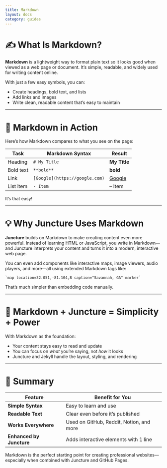 ```yaml
---
title: Markdown
layout: docs
category: guides
---
```


# ✍️ What Is Markdown?

**Markdown** is a lightweight way to format plain text so it looks good when viewed as a web page or document. It’s simple, readable, and widely used for writing content online.

With just a few easy symbols, you can:
- Create headings, bold text, and lists
- Add links and images
- Write clean, readable content that’s easy to maintain

---

# 🧪 Markdown in Action

Here’s how Markdown compares to what you see on the page:

| Task            | Markdown Syntax            | Result                  |
|-----------------|----------------------------|--------------------------|
| Heading         | `# My Title`               | **My Title**             |
| Bold text       | `**bold**`                 | **bold**                 |
| Link            | `[Google](https://google.com)` | [Google](https://google.com) |
| List item       | `- Item`                   | – Item                   |

It’s that easy!

---

# 💡 Why Juncture Uses Markdown

**Juncture** builds on Markdown to make creating content even more powerful. Instead of learning HTML or JavaScript, you write in Markdown—and Juncture interprets your content and turns it into a modern, interactive web page.

You can even add components like interactive maps, image viewers, audio players, and more—all using extended Markdown tags like:

```
`map location=32.051,-81.104,8 caption="Savannah, GA" marker`
```

That’s much simpler than embedding code manually.

---

# 🔧 Markdown + Juncture = Simplicity + Power

With Markdown as the foundation:
- Your content stays easy to read and update
- You can focus on *what* you’re saying, not *how* it looks
- Juncture and Jekyll handle the layout, styling, and rendering

---

# 🚀 Summary

| Feature              | Benefit for You                          |
|----------------------|-------------------------------------------|
| **Simple Syntax**     | Easy to learn and use                    |
| **Readable Text**     | Clear even before it’s published         |
| **Works Everywhere**  | Used on GitHub, Reddit, Notion, and more |
| **Enhanced by Juncture** | Adds interactive elements with 1 line |

Markdown is the perfect starting point for creating professional websites—especially when combined with Juncture and GitHub Pages.
